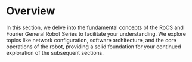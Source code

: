 # Overview

In this section, we delve into the fundamental concepts of the RoCS and Fourier General Robot Series to facilitate your understanding. We explore topics like network configuration, software architecture, and the core operations of the robot, providing a solid foundation for your continued exploration of the subsequent sections.

